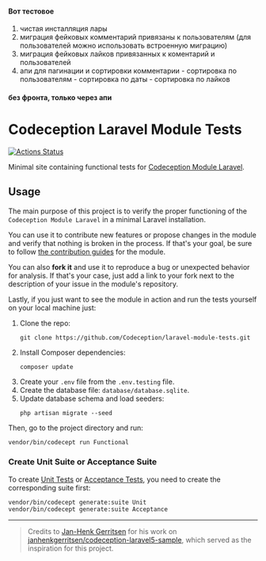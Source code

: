 #### Вот тестовое

1. чистая инсталляция лары
2. миграция фейковых комментарий привязаны к пользователям (для пользователей можно использовать встроенную миграцию)
3. миграция фейковых лайков привязанных к коментарий и пользователей
4. апи для пагинации и сортировки комментарии - сортировка по пользователям - сортировка по даты - сортировка по лайков

#### без фронта, только через апи

# Codeception Laravel Module Tests

[![Actions Status](https://github.com/Codeception/laravel-module-tests/workflows/CI/badge.svg)](https://github.com/Codeception/laravel-module-tests)

Minimal site containing functional tests for [Codeception Module Laravel](https://github.com/Codeception/module-laravel).

## Usage

The main purpose of this project is to verify the proper functioning of the `Codeception Module Laravel` in a minimal Laravel installation.

You can use it to contribute new features or propose changes in the module and verify that nothing is broken in the process.
If that's your goal, be sure to follow [the contribution guides](https://github.com/Codeception/module-laravel/blob/main/CONTRIBUTING.md) for the module.

You can also **fork it** and use it to reproduce a bug or unexpected behavior for analysis.
If that's your case, just add a link to your fork next to the description of your issue in the module's repository.

Lastly, if you just want to see the module in action and run the tests yourself on your local machine just:

1. Clone the repo:
   ```shell
   git clone https://github.com/Codeception/laravel-module-tests.git
   ```
2. Install Composer dependencies:
   ```shell
   composer update
   ```
3. Create your `.env` file from the `.env.testing` file.
4. Create the database file: `database/database.sqlite`.
5. Update database schema and load seeders:
   ```shell
   php artisan migrate --seed
   ```

Then, go to the project directory and run:

```shell
vendor/bin/codecept run Functional
```

### Create Unit Suite or Acceptance Suite

To create [Unit Tests](https://codeception.com/docs/05-UnitTests) or [Acceptance Tests](https://codeception.com/docs/03-AcceptanceTests), you need to create the corresponding suite first:
```shell
vendor/bin/codecept generate:suite Unit
vendor/bin/codecept generate:suite Acceptance
```
<hr/>

> Credits to [Jan-Henk Gerritsen](https://github.com/janhenkgerritsen) for his work on [janhenkgerritsen/codeception-laravel5-sample](https://github.com/janhenkgerritsen/codeception-laravel5-sample), which served as the inspiration for this project.

